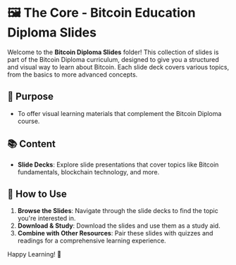 # 🖼️ The Core - Bitcoin Education Diploma Slides

Welcome to the **Bitcoin Diploma Slides** folder! This collection of slides is part of the Bitcoin Diploma curriculum, designed to give you a structured and visual way to learn about Bitcoin. Each slide deck covers various topics, from the basics to more advanced concepts.

## 🎯 Purpose
- To offer visual learning materials that complement the Bitcoin Diploma course.

## 📚 Content
- **Slide Decks**: Explore slide presentations that cover topics like Bitcoin fundamentals, blockchain technology, and more.

## 🚀 How to Use
1. **Browse the Slides**: Navigate through the slide decks to find the topic you're interested in.
2. **Download & Study**: Download the slides and use them as a study aid.
3. **Combine with Other Resources**: Pair these slides with quizzes and readings for a comprehensive learning experience.

Happy Learning! 📖

